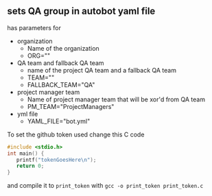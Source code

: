 ## sets QA group in autobot yaml file

has parameters for
- organization
    - Name of the organization
    - ORG=""
- QA team and fallback QA team
    - name of the project QA team and a fallback QA team
    - TEAM=""
    - FALLBACK_TEAM="QA"
-  project manager team
    - Name of project manager team that will be xor'd from QA team
    - PM_TEAM="ProjectManagers"
- yml file
   - YAML_FILE="bot.yml"

To set the github token used
change this C code
```C
#include <stdio.h>
int main() {
   printf("tokenGoesHere\n");
   return 0;
}
```
and compile it to `print_token` with `gcc -o print_token print_token.c`
